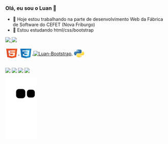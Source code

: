 ### Olá, eu sou o Luan 👋

- 🔭 Hoje estou trabalhando na parte de desenvolvimento Web da Fábrica de Software do CEFET (Nova Friburgo)
- 🌱 Estou estudando html/css/bootstrap

<div>
  <a href="https://github.com/Luanrrf">
  <img height="180em" src="https://github-readme-stats.vercel.app/api?username=luanrrf&show_icons=true&theme=dark&include_all_commits=true&count_private=true"/>
  <img height="180em" src="https://github-readme-stats.vercel.app/api/top-langs/?username=luanrrf&layout=compact&langs_count=7&theme=dark"/>
</div>
  
<div style="display: inline_block"><br>
  <img align="center" alt="Luan-HTML" height="30" width="40" src="https://raw.githubusercontent.com/devicons/devicon/master/icons/html5/html5-original.svg">
  <img align="center" alt="Luan-CSS" height="30" width="40" src="https://raw.githubusercontent.com/devicons/devicon/master/icons/css3/css3-original.svg">
  <img align="center" alt="Luan-Bootstrap" height="30" width="40" src="https://cdn.jsdelivr.net/gh/devicons/devicon/icons/bootstrap/bootstrap-original.svg">
  <img align="center" alt="Luan-Python" height="30" width="40" src="https://raw.githubusercontent.com/devicons/devicon/master/icons/python/python-original.svg">
  <img align="right" alt="" src="...">
</div>
  
  ##
  
  <div> 
  <a href="https://www.instagram.com/luanrrf/" target="_blank"><img src="https://img.shields.io/badge/-Instagram-%23E4405F?style=for-the-badge&logo=instagram&logoColor=white" target="_blank"></a>    
 <a href="https://discord.gg/x5Hnf6ME" target="_blank"><img src="https://img.shields.io/badge/Discord-7289DA?style=for-the-badge&logo=discord&logoColor=white" target="_blank"></a> 
  <a href = "https://mail.google.com/mail/u/0/#inbox?compose=DmwnWsCQfqkxhZGNhFKhMjrHKCXbbJtWKCxDDVZQShqnxGTtwxWwdflfNcVCLvXmqDDrXdThZHfG"><img src="https://img.shields.io/badge/Gmail-D14836?style=for-the-badge&logo=gmail&logoColor=white" target="_blank"></a>
  <a href="https://www.linkedin.com/in/luanrrf/" target="_blank"><img src="https://img.shields.io/badge/-LinkedIn-%230077B5?style=for-the-badge&logo=linkedin&logoColor=white" target="_blank"></a> 

  ![Snake animation](https://github.com/rafaballerini/rafaballerini/blob/output/github-contribution-grid-snake.svg)
 
</div>
